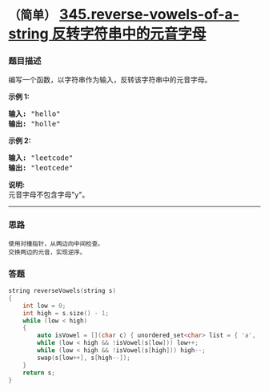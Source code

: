 # `（简单）`  [345.reverse-vowels-of-a-string 反转字符串中的元音字母](https://leetcode-cn.com/problems/reverse-vowels-of-a-string/)

### 题目描述
<p>编写一个函数，以字符串作为输入，反转该字符串中的元音字母。</p>

<p><strong>示例 1:</strong></p>

<pre><strong>输入: </strong>"hello"
<strong>输出: </strong>"holle"
</pre>

<p><strong>示例 2:</strong></p>

<pre><strong>输入: </strong>"leetcode"
<strong>输出: </strong>"leotcede"</pre>

<p><strong>说明:</strong><br>
元音字母不包含字母"y"。</p>


---
### 思路
```
使用对撞指针，从两边向中间检查。  
交换两边的元音，实现逆序。  
```

### 答题
``` C++
string reverseVowels(string s)
{
	int low = 0;
	int high = s.size() - 1;
	while (low < high)
	{
		auto isVowel = [](char c) { unordered_set<char> list = { 'a', 'A', 'e', 'E', 'i', 'I', 'o', 'O', 'u', 'U' }; return list.count(c); };
		while (low < high && !isVowel(s[low])) low++;
		while (low < high && !isVowel(s[high])) high--;
		swap(s[low++], s[high--]);
	}
	return s;
}
```

